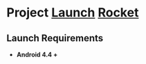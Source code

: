 # Project [Launch](https://github.com/rayliu0712/Launch) [Rocket](https://github.com/rayliu0712/Rocket)

## Launch Requirements

* **Android 4.4 +**